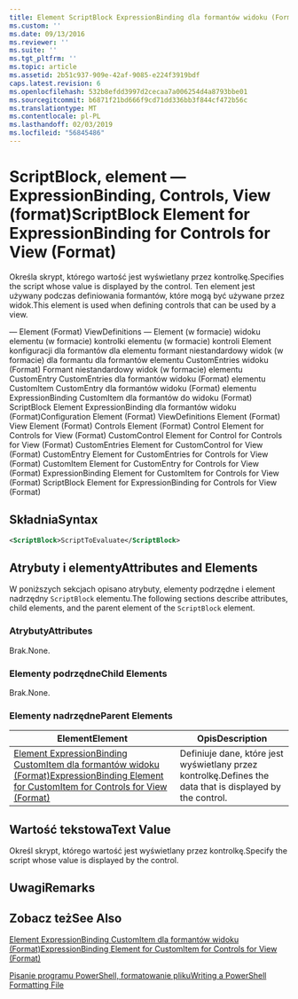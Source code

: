 ```yaml
---
title: Element ScriptBlock ExpressionBinding dla formantów widoku (Format) | Dokumentacja firmy Microsoft
ms.custom: ''
ms.date: 09/13/2016
ms.reviewer: ''
ms.suite: ''
ms.tgt_pltfrm: ''
ms.topic: article
ms.assetid: 2b51c937-909e-42af-9085-e224f3919bdf
caps.latest.revision: 6
ms.openlocfilehash: 532b8efdd3997d2cecaa7a006254d4a8793bbe01
ms.sourcegitcommit: b6871f21bd666f9cd71dd336bb3f844cf472b56c
ms.translationtype: MT
ms.contentlocale: pl-PL
ms.lasthandoff: 02/03/2019
ms.locfileid: "56845486"
---
```

# <a name="scriptblock-element-for-expressionbinding-for-controls-for-view-format"></a><span data-ttu-id="f1fe6-102">ScriptBlock, element — ExpressionBinding, Controls, View (format)</span><span class="sxs-lookup"><span data-stu-id="f1fe6-102">ScriptBlock Element for ExpressionBinding for Controls for View (Format)</span></span>

<span data-ttu-id="f1fe6-103">Określa skrypt, którego wartość jest wyświetlany przez kontrolkę.</span><span class="sxs-lookup"><span data-stu-id="f1fe6-103">Specifies the script whose value is displayed by the control.</span></span> <span data-ttu-id="f1fe6-104">Ten element jest używany podczas definiowania formantów, które mogą być używane przez widok.</span><span class="sxs-lookup"><span data-stu-id="f1fe6-104">This element is used when defining controls that can be used by a view.</span></span>

<span data-ttu-id="f1fe6-105">— Element (Format) ViewDefinitions — Element (w formacie) widoku elementu (w formacie) kontrolki elementu (w formacie) kontroli Element konfiguracji dla formantów dla elementu formant niestandardowy widok (w formacie) dla formantu dla formantów elementu CustomEntries widoku (Format) Formant niestandardowy widok (w formacie) elementu CustomEntry CustomEntries dla formantów widoku (Format) elementu CustomItem CustomEntry dla formantów widoku (Format) elementu ExpressionBinding CustomItem dla formantów do widoku (Format) ScriptBlock Element ExpressionBinding dla formantów widoku (Format)</span><span class="sxs-lookup"><span data-stu-id="f1fe6-105">Configuration Element (Format) ViewDefinitions Element (Format) View Element (Format) Controls Element (Format) Control Element for Controls for View (Format) CustomControl Element for Control for Controls for View (Format) CustomEntries Element for CustomControl for View (Format) CustomEntry Element for CustomEntries for Controls for View (Format) CustomItem Element for CustomEntry for Controls for View (Format) ExpressionBinding Element for CustomItem for Controls for View (Format) ScriptBlock Element for ExpressionBinding for Controls for View (Format)</span></span>

## <a name="syntax"></a><span data-ttu-id="f1fe6-106">Składnia</span><span class="sxs-lookup"><span data-stu-id="f1fe6-106">Syntax</span></span>

```xml
<ScriptBlock>ScriptToEvaluate</ScriptBlock>
```

## <a name="attributes-and-elements"></a><span data-ttu-id="f1fe6-107">Atrybuty i elementy</span><span class="sxs-lookup"><span data-stu-id="f1fe6-107">Attributes and Elements</span></span>

<span data-ttu-id="f1fe6-108">W poniższych sekcjach opisano atrybuty, elementy podrzędne i element nadrzędny `ScriptBlock` elementu.</span><span class="sxs-lookup"><span data-stu-id="f1fe6-108">The following sections describe attributes, child elements, and the parent element of the `ScriptBlock` element.</span></span>

### <a name="attributes"></a><span data-ttu-id="f1fe6-109">Atrybuty</span><span class="sxs-lookup"><span data-stu-id="f1fe6-109">Attributes</span></span>

<span data-ttu-id="f1fe6-110">Brak.</span><span class="sxs-lookup"><span data-stu-id="f1fe6-110">None.</span></span>

### <a name="child-elements"></a><span data-ttu-id="f1fe6-111">Elementy podrzędne</span><span class="sxs-lookup"><span data-stu-id="f1fe6-111">Child Elements</span></span>

<span data-ttu-id="f1fe6-112">Brak.</span><span class="sxs-lookup"><span data-stu-id="f1fe6-112">None.</span></span>

### <a name="parent-elements"></a><span data-ttu-id="f1fe6-113">Elementy nadrzędne</span><span class="sxs-lookup"><span data-stu-id="f1fe6-113">Parent Elements</span></span>

|<span data-ttu-id="f1fe6-114">Element</span><span class="sxs-lookup"><span data-stu-id="f1fe6-114">Element</span></span>|<span data-ttu-id="f1fe6-115">Opis</span><span class="sxs-lookup"><span data-stu-id="f1fe6-115">Description</span></span>|
|-------------|-----------------|
|[<span data-ttu-id="f1fe6-116">Element ExpressionBinding CustomItem dla formantów widoku (Format)</span><span class="sxs-lookup"><span data-stu-id="f1fe6-116">ExpressionBinding Element for CustomItem for Controls for View (Format)</span></span>](./expressionbinding-element-for-customitem-for-controls-for-view-format.md)|<span data-ttu-id="f1fe6-117">Definiuje dane, które jest wyświetlany przez kontrolkę.</span><span class="sxs-lookup"><span data-stu-id="f1fe6-117">Defines the data that is displayed by the control.</span></span>|

## <a name="text-value"></a><span data-ttu-id="f1fe6-118">Wartość tekstowa</span><span class="sxs-lookup"><span data-stu-id="f1fe6-118">Text Value</span></span>

<span data-ttu-id="f1fe6-119">Określ skrypt, którego wartość jest wyświetlany przez kontrolkę.</span><span class="sxs-lookup"><span data-stu-id="f1fe6-119">Specify the script whose value is displayed by the control.</span></span>

## <a name="remarks"></a><span data-ttu-id="f1fe6-120">Uwagi</span><span class="sxs-lookup"><span data-stu-id="f1fe6-120">Remarks</span></span>

## <a name="see-also"></a><span data-ttu-id="f1fe6-121">Zobacz też</span><span class="sxs-lookup"><span data-stu-id="f1fe6-121">See Also</span></span>

[<span data-ttu-id="f1fe6-122">Element ExpressionBinding CustomItem dla formantów widoku (Format)</span><span class="sxs-lookup"><span data-stu-id="f1fe6-122">ExpressionBinding Element for CustomItem for Controls for View (Format)</span></span>](./expressionbinding-element-for-customitem-for-controls-for-view-format.md)

[<span data-ttu-id="f1fe6-123">Pisanie programu PowerShell, formatowanie pliku</span><span class="sxs-lookup"><span data-stu-id="f1fe6-123">Writing a PowerShell Formatting File</span></span>](./writing-a-powershell-formatting-file.md)
